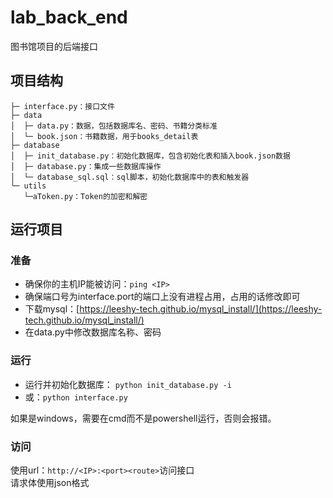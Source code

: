 # lab_back_end
图书馆项目的后端接口
## 项目结构
```
├─ interface.py：接口文件
├─ data
│  ├─ data.py：数据，包括数据库名、密码、书籍分类标准
│  └─ book.json：书籍数据，用于books_detail表
├─ database
│  ├─ init_database.py：初始化数据库，包含初始化表和插入book.json数据
│  ├─ database.py：集成一些数据库操作
│  └─ database_sql.sql：sql脚本，初始化数据库中的表和触发器
└─ utils
   └─aToken.py：Token的加密和解密
```
## 运行项目
### 准备
- 确保你的主机IP能被访问：`ping <IP>`
- 确保端口号为interface.port的端口上没有进程占用，占用的话修改即可
- 下载mysql：[https://leeshy-tech.github.io/mysql_install/](https://leeshy-tech.github.io/mysql_install/)
- 在data.py中修改数据库名称、密码

### 运行
- 运行并初始化数据库： `python init_database.py -i`
- 或：`python interface.py`  

如果是windows，需要在cmd而不是powershell运行，否则会报错。
### 访问
使用url：`http://<IP>:<port><route>`访问接口  
请求体使用json格式